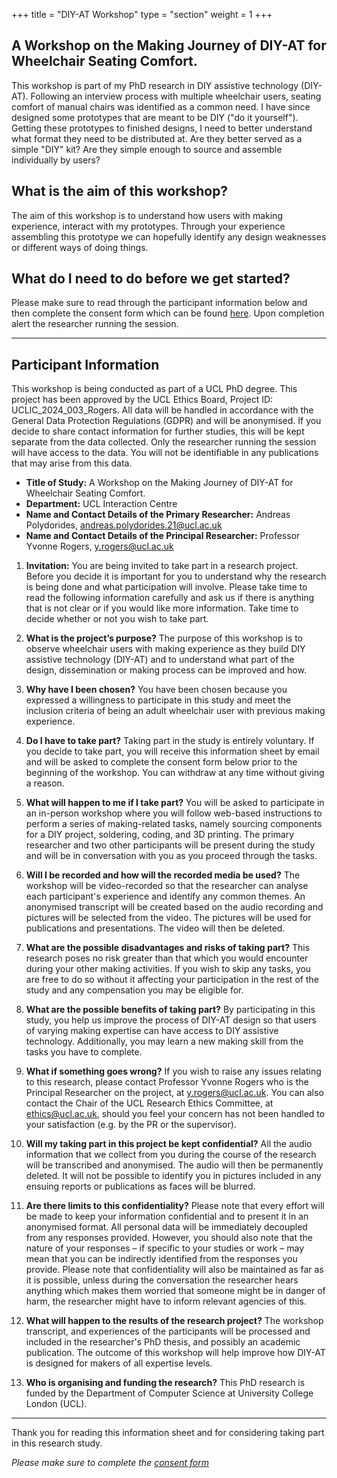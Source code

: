 +++
title = "DIY-AT Workshop"
type = "section"
weight = 1
+++

## A Workshop on the Making Journey of DIY-AT for Wheelchair Seating Comfort.

This workshop is part of my PhD research in DIY assistive technology (DIY-AT). Following an interview process with multiple wheelchair users, seating comfort of manual chairs was identified as a common need. I have since designed some prototypes that are meant to be DIY ("do it yourself"). Getting these prototypes to finished designs, I need to better understand what format they need to be distributed at. Are they better served as a simple "DIY" kit? Are they simple enough to source and assemble individually by users?

## What is the aim of this workshop?
The aim of this workshop is to understand how users with making experience, interact with my prototypes. Through your experience assembling this prototype we can hopefully identify any design weaknesses or different ways of doing things.

## What do I need to do before we get started?
Please make sure to read through the participant information below and then complete the consent form which can be found [here](https://forms.office.com/e/cgwBuu0Yjh). Upon completion alert the researcher running the session.

---
## Participant Information

This workshop is being conducted as part of a UCL PhD degree. This project has been approved by the UCL Ethics Board, Project ID: UCLIC_2024_003_Rogers. All data will be handled in accordance with the General Data Protection Regulations (GDPR) and will be anonymised. If you decide to share contact information for further studies, this will be kept separate from the data collected. Only the researcher running the session will have access to the data. You will not be identifiable in any publications that may arise from this data.

- **Title of Study:** A Workshop on the Making Journey of DIY-AT for Wheelchair Seating Comfort.
- **Department:** UCL Interaction Centre 
- **Name and Contact Details of the Primary Researcher:** Andreas Polydorides, andreas.polydorides.21@ucl.ac.uk 
- **Name and Contact Details of the Principal Researcher:** Professor Yvonne Rogers, y.rogers@ucl.ac.uk


1. **Invitation:**
You are being invited to take part in a research project. Before you decide it is important for you to understand why the research is being done and what participation will involve. Please take time to read the following information carefully and ask us if there is anything that is not clear or if you would like more information. Take time to decide whether or not you wish to take part.

2. **What is the project’s purpose?**
The purpose of this workshop is to observe wheelchair users with making experience as they build DIY assistive technology (DIY-AT) and to understand what part of the design, dissemination or making process can be improved and how.

3. **Why have I been chosen?**
You have been chosen because you expressed a willingness to participate in this study and meet the inclusion criteria of being an adult wheelchair user with previous making experience.

4. **Do I have to take part?**
Taking part in the study is entirely voluntary. If you decide to take part, you will receive this information sheet by email and will be asked to complete the consent form below prior to the beginning of the workshop. You can withdraw at any time without giving a reason.

5. **What will happen to me if I take part?**
You will be asked to participate in an in-person workshop where you will follow web-based instructions to perform a series of making-related tasks, namely sourcing components for a DIY project, soldering, coding, and 3D printing. The primary researcher and two other participants will be present during the study and will be in conversation with you as you proceed through the tasks.

6. **Will I be recorded and how will the recorded media be used?**
The workshop will be video-recorded so that the researcher can analyse each participant's experience and identify any common themes. An anonymised transcript will be created based on the audio recording and pictures will be selected from the video. The pictures will be used for publications and presentations. The video will then be deleted.

7. **What are the possible disadvantages and risks of taking part?**
This research poses no risk greater than that which you would encounter during your other making activities. If you wish to skip any tasks, you are free to do so without it affecting your participation in the rest of the study and any compensation you may be eligible for.

8. **What are the possible benefits of taking part?**
By participating in this study, you help us improve the process of DIY-AT design so that users of varying making expertise can have access to DIY assistive technology. Additionally, you may learn a new making skill from the tasks you have to complete. 

9. **What if something goes wrong?**
If you wish to raise any issues relating to this research, please contact Professor Yvonne Rogers who is the Principal Researcher on the project, at y.rogers@ucl.ac.uk. You can also contact the Chair of the UCL Research Ethics Committee, at ethics@ucl.ac.uk, should you feel your concern has not been handled to your satisfaction (e.g. by the PR or the supervisor).

10. **Will my taking part in this project be kept confidential?**
All the audio information that we collect from you during the course of the research will be transcribed and anonymised. The audio will then be permanently deleted. It will not be possible to identify you in pictures included in any ensuing reports or publications as faces will be blurred.

11. **Are there limits to this confidentiality?**
Please note that every effort will be made to keep your information confidential and to present it in an anonymised format. All personal data will be immediately decoupled from any responses provided. However, you should also note that the nature of your responses – if specific to your studies or work – may mean that you can be indirectly identified from the responses you provide. Please note that confidentiality will also be maintained as far as it is possible, unless during the conversation the researcher hears anything which makes them worried that someone might be in danger of harm, the researcher might have to inform relevant agencies of this.

12. **What will happen to the results of the research project?**
The workshop transcript, and experiences of the participants will be processed and included in the researcher's PhD thesis, and possibly an academic publication. The outcome of this workshop will help improve how DIY-AT is designed for makers of all expertise levels.

13. **Who is organising and funding the research?**
This PhD research is funded by the Department of Computer Science at University College London (UCL).

---

Thank you for reading this information sheet and for considering taking part in this research study.

*Please make sure to complete the [consent form](https://forms.office.com/e/cgwBuu0Yjh)*